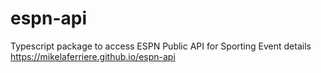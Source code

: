 # espn-api

Typescript package to access ESPN Public API for Sporting Event details
https://mikelaferriere.github.io/espn-api
